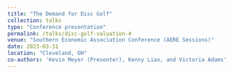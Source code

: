 ```yaml
---
title: "The Demand for Disc Golf"
collection: talks
type: "Conference presentation"
permalink: /talks/disc-golf-valuation-4
venue: "Southern Economic Association Conference (AERE Sessions)"
date: 2023-03-31
location: "Cleveland, OH"
co-authors: 'Kevin Meyer (Presenter), Kenny Liao, and Victoria Adams'
---
```


